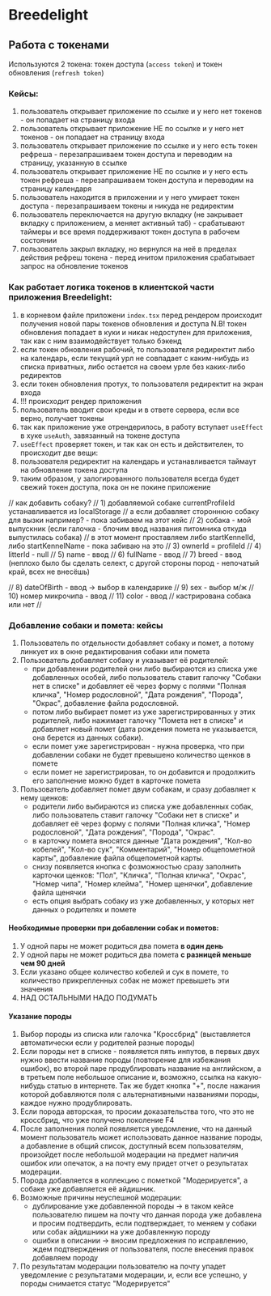 # Breedelight

## Работа с токенами

Используются 2 токена: токен доступа (`access token`) и токен обновления (`refresh token`)

### Кейсы:
1) пользователь открывает приложение по ссылке и у него нет токенов - он попадает на страницу входа
2) пользователь открывает приложение НЕ по ссылке и у него нет токенов - он попадает на страницу входа
3) пользователь открывает приложение по ссылке и у него есть токен рефреша -
        перезапрашиваем токен доступа и переводим на страницу, указанную в ссылке
4) пользователь открывает приложение НЕ по ссылке и у него есть токен рефреша -
        перезапрашиваем токен доступа и переводим на страницу календаря
5) пользователь находится в приложении и у него умирает токен доступа - перезапрашиваем токены и никуда не редиректим
6) пользователь переключается на другую вкладку (не закрывает вкладку с приложением, а меняет активный таб) -
        срабатывают таймеры и все время поддерживают токен доступа в рабочем состоянии
7) пользователь закрыл вкладку, но вернулся на неё в пределах действия рефреш токена -
        перед инитом приложения срабатывает запрос на обновление токенов

### Как работает логика токенов в клиентской части приложения Breedelight:
1) в корневом файле приложени `index.tsx` перед рендером происходит получения новой пары токенов обновления и доступа
N.B! токен обновления попадает в куки и никак недоступен для приложения, так как с ним взаимодействует только бэкенд
2) если токен обновления рабочий, то пользователя редиректит либо на календарь,
если текущий урл не совпадает с каким-нибудь из списка приватных, либо остается на своем урле без каких-либо редиректов
3) если токен обновления протух, то пользователя редиректит на экран входа
4) !!! происходит рендер приложения
5) пользователь вводит свои креды и в ответе сервера, если все верно, получает токены
6) так как приложение уже отрендерилось, в работу вступает `useEffect` в хуке `useAuth`, завязанный на токене доступа
7) `useEffect` проверяет токен, и так как он есть и действителен, то происходит две вещи:
8) пользователя редиректит на календарь и устанавливается таймаут на обновление токена доступа
9) таким образом, у залогированного пользователя всегда будет свежий токен доступа, пока он не покине приложение

// как добавить собаку?
// 1) добавляемой собаке currentProfileId устанавливается из localStorage
// а если добавляет стороннюю собаку для вызки например? - пока забиваем на этот кейс
// 2) собака - мой выпускник (если галочка - блочим ввод названия питомника откуда выпустилась собака)
// в этот момент проставляем либо startKennelId, либо startKennelName - пока забиваю на это
// 3) ownerId = profileId
// 4) litterId - null
// 5) name - ввод
// 6) fullName - ввод
// 7) breed - ввод (неплохо было бы сделать селект, с другой стороны пород - непочатый край, всех не внесёшь)

// 8) dateOfBirth - ввод -> выбор в календарике
// 9) sex - выбор м/ж
// 10) номер микрочипа - ввод
// 11) color - ввод
// кастрирована собака или нет
//


### Добавление собаки и помета: кейсы
1) Пользователь по отдельности добавляет собаку и помет, а потому линкует их в окне редактирования собаки или помета
2) Пользователь добавляет собаку и указывает её родителей: 
   - при добавлении родителей они либо выбираются из списка уже добавленных особей,
   либо пользователь ставит галочку "Собаки нет в списке" и добавляет её через форму с полями 
   "Полная кличка", "Номер родословной", "Дата рождения", "Порода", "Окрас", добавление файла родословной. 
   - потом либо выбирает помет из уже зарегистрированных у этих родителей, либо нажимает галочку "Помета нет в списке"
   и добавляет новый помет (дата рождения помета не указывается, она берется из данных собаки).
   - если помет уже зарегистрирован - нужна проверка, что при добавлении собаки не будет превышено количество щенков в помете
   - если помет не зарегистрирован, то он добавится и продолжить его заполнение можно будет в карточке помета
3) Пользователь добавляет помет двум собакам, и сразу добавляет к нему щенков:
   - родители либо выбираются из списка уже добавленных собак, либо пользователь ставит галочку "Собаки нет в списке"
   и добавляет её через форму с полями "Полная кличка", "Номер родословной", "Дата рождения", "Порода", "Окрас". 
   - в карточку помета вносятся данные "Дата рождения", "Кол-во кобелей", "Кол-во сук", "Комментарий",
   "Номер общепометной карты", добавление файла общепометной карты.
   - снизу появляется кнопка с фозможностью сразу заполнить карточки щенков: "Пол", "Кличка", "Полная кличка",
   "Окрас", "Номер чипа", "Номер клейма", "Номер щенячки", добавление файла щенячки
   - есть опция выбрать собаку из уже добавленных, у которых нет данных о родителях и помете

#### Необходимые проверки при добавлении собак и пометов:
1) У одной пары не может родиться два помета __в один день__
2) У одной пары не может родиться два помета __с разницей меньше чем 90 дней__
3) Если указано общее количество кобелей и сук в помете, то количество прикрепленных собак не может превышеть эти значения
4) НАД ОСТАЛЬНЫМИ НАДО ПОДУМАТЬ

#### Указание породы 
1) Выбор породы из списка или галочка "Кроссбрид" (выставляется автоматически если у родителей разные породы)
2) Если породы нет в списке - появляется пять инпутов, в первых двух нужно ввести название породы (повторение для избежания ошибок),
во второй паре продублировать название на английском, а в третьем поле небольшое описание и, возможно, ссылка на какую-нибудь статью в интернете.
Так же будет кнопка "+", после нажания которой добавляются поля с альтернативными названиями породы, каждое нужно продублировать.
3) Если порода авторская, то просим доказательства того, что это не кроссбрид, что уже получено поколение F4
4) После заполнения полей появляется уведомление, что на данный момент пользователь может использовать данное название породы,
а добавление в общий список, доступный всем пользователям, произойдет после небольшой модерации на предмет наличия ошибок или опечаток,
а на почту ему придет отчет о результатах модерации. 
5) Порода добавляется в коллекцию с пометкой "Модерируется", а собаке уже добавляется её айдишник.
6) Возможные причины неуспешной модерации:
    - дублирование уже добавленной породы -> в таком кейсе пользователю пишем на почту что данная порода уже добавлена
   и просим подтвердить, если подтверждает, то меняем у собаки или собак айдишники на уже добавленную породу
    - ошибки в описании -> вносим предложения по исправлению, ждем подтверждения от пользователя, после внесения правок добавляем породу
7) По результатам модерации пользователю на почту упадет уведомление с результатами модерации, и, если все успешно, у породы снимается статус "Модерируется"

